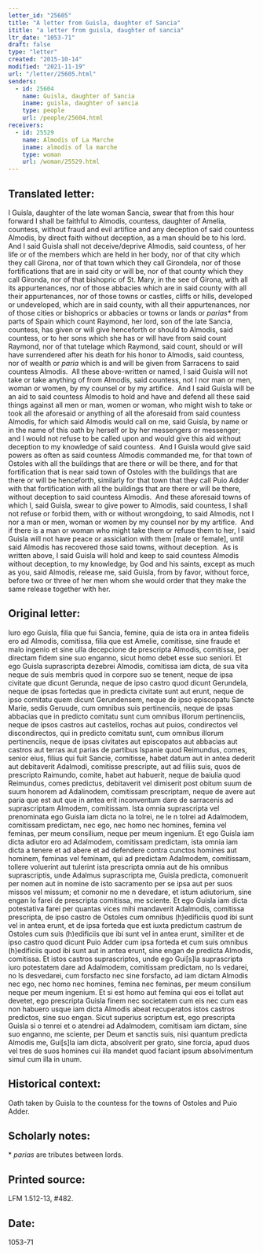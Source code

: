 ```yaml
---
letter_id: "25605"
title: "A letter from Guisla, daughter of Sancia"
ititle: "a letter from guisla, daughter of sancia"
ltr_date: "1053-71"
draft: false
type: "letter"
created: "2015-10-14"
modified: "2021-11-19"
url: "/letter/25605.html"
senders:
  - id: 25604
    name: Guisla, daughter of Sancia
    iname: guisla, daughter of sancia
    type: people
    url: /people/25604.html
receivers:
  - id: 25529
    name: Almodis of La Marche
    iname: almodis of la marche
    type: woman
    url: /woman/25529.html
---
```

<h2> Translated letter:</h2><p>I Guisla, daughter of the late woman Sancia, swear that from this hour forward I shall be faithful to Almodis, countess, daughter of Amelia, countess, without fraud and evil artifice and any deception of said countess Almodis, by direct faith without deception, as a man should be to his lord.&nbsp; And I said Guisla shall not deceive/deprive Almodis, said countess, of her life or of the members which are held in her body, nor of that city which they call Girona, nor of that town which they call Girondela, nor of those fortifications that are in said city or will be, nor of that county which they call Gironda, nor of that bishopric of St. Mary, in the see of Girona, with all its appurtenances, nor of those abbacies which are in said county with all their appurtenances, nor of those towns or castles, cliffs or hills, developed or undeveloped, which are in said county, with all their appurtenances, nor of those cities or bishoprics or abbacies or towns or lands or <i>parias*</i> from parts of Spain which count Raymond, her lord, son of the late Sancia, countess, has given or will give henceforth or should to Almodis, said countess, or to her sons which she has or will have from said count Raymond, nor of that tutelage which Raymond, said count, should or will have surrendered after his death for his honor to Almodis, said countess, nor of wealth or <i>paria </i>which is and will be given from Sarracens to said countess Almodis.&nbsp; All these above-written or named, I said Guisla will not take or take anything of from Almodis, said countess, not I nor man or men, woman or women, by my counsel or by my artifice.&nbsp; And I said Guisla will be an aid to said countess Almodis to hold and have and defend all these said things against all men or man, women or woman, who might wish to take or took all the aforesaid or anything of all the aforesaid from said countess Almodis, for which said Almodis would call on me, said Guisla, by name or in the name of this oath by herself or by her messengers or messenger;&nbsp; and I would not refuse to be called upon and would give this aid without deception to my knowledge of said countess.&nbsp; And I Guisla would give said powers as often as said countess Almodis commanded me, for that town of Ostoles with all the buildings that are there or will be there, and for that fortification that is near said town of Ostoles with the buildings that are there or will be henceforth, similarly for that town that they call Puio Adder with that fortification with all the buildings that are there or will be there, without deception to said countess Almodis.&nbsp; And these aforesaid towns of which I, said Guisla, swear to give power to Almodis, said countess, I shall not refuse or forbid them, with or without wrongdoing, to said Almodis, not I nor a man or men, woman or women by my counsel nor by my artifice.&nbsp; And if there is a man or woman who might take them or refuse them to her, I said Guisla will not have peace or assiciation with them [male or female], until said Almodis has recovered those said towns, without deception.&nbsp; As is written above, I said Guisla will hold and keep to said countess Almodis without deception, to my knowledge, by God and his saints, except as much as you, said Almodis, release me, said Guisla, from by favor, without force, before two or three of her men whom she would order that they make the same release together with her.</p><h2 class="mt-4"> Original letter:</h2><p>Iuro ego Guisla, filia que fui Sancia, femine, quia de ista ora in antea fidelis ero ad Almodis, comitissa, filia que est Amelie, comitisse, sine fraude et malo ingenio et sine ulla decepcione de prescripta Almodis, comitissa, per directam fidem sine suo enganno, sicut homo debet esse suo seniori. Et ego Guisla suprascripta dezebrei Almodis, comitissa iam dicta, de sua vita neque de suis membris quod in corpore suo se tenent, neque de ipsa civitate que dicunt Gerunda, neque de ipso castro quod dicunt Gerundela, neque de ipsas fortedas que in predicta civitate sunt aut erunt, neque de ipso comitatu quem dicunt Gerundensem, neque de ipso episcopatu Sancte Marie, sedis Geruude, cum omnibus suis pertinenciis, neque de ipsas abbacias que in predicto comitatu sunt cum om­nibus illorum pertinenciis, neque de ipsos castros aut castellos, rochas aut puios, condirectos vel discondirectos, qui in predicto comitatu sunt, cum omnibus illorum pertinenciis, neque de ipsas civitates aut episcopatos aut abbacias aut castros aut terras aut parias de partibus Ispanie quod Reimundus, comes, senior eius, filius qui fuit Sancie, comitisse, habet datum aut in antea dederit aut debitaverit Adalmodi, comitisse prescripte, aut ad filiis suis, quos de prescripto Raimundo, comite, habet aut habuerit, neque de baiulia quod Reimundus, comes predictus, debitaverit vel dimiserit post obitum suum de suum honorem ad Adalinodem, comitissam prescriptam, neque de avere aut paria que est aut que in antea erit inconventum dare de sarracenis ad suprascriptam Almodem, comitissam. Ista omnia suprascripta vel prenominata ego Guisla iam dicta no la tolrei, ne le n tolrei ad Adalmodem, comitissam predictam, nec ego, nec homo nec homines, femina vel feminas, per meum consilium, neque per meum ingenium. Et ego Guisla iam dicta adiutor ero ad Adalmodem, comitissam predictam, ista omnia iam dicta a tenere et ad abere et ad defendere contra cunctos homines aut hominem, feminas vel feminam, qui ad predictam Adalmodem, comitissam, tollere voluerint aut tulerint ista prescripta omnia aut de his omnibus suprascriptis, unde Adalmus suprascripta me, Guisla predicta, comonuerit per nomen aut in nomine de isto sacramento per se ipsa aut per suos missos vel missum; et comonir no me n devedare, et istum adiutorium, sine engan lo farei de prescripta comitissa, me sciente. Et ego Guisla iam dicta potestativa farei per quantas vices mihi mandaverit Adalmodis, comitissa prescripta, de ipso castro de Ostoles cum omnibus (h)edificiis quod ibi sunt vel in antea erunt, et de ipsa forteda que est iuxta predictum castrum de Ostoles cum suis (h)edificiis que ibi sunt vel in antea erunt, similiter et de ipso castro quod dicunt Puio Adder cum ipsa forteda et cum suis omnibus (h)edificiis quod ibi sunt aut in antea erunt, sine engan de predicta Almodis, comitissa. Et istos castros suprascriptos, unde ego Gui[s]la suprascripta iuro potestatem dare ad Adalmodem, comitissam predictam, no ls vedarei, no ls desvedarei, cum forsfacto nec sine forsfacto, ad iam dictam Almodis nec ego, nec homo nec homines, femina nec feminas, per meum consilium neque per meum ingenium. Et si est homo aut femina qui eos ei tollat aut devetet, ego prescripta Guisla finem nec societatem cum eis nec cum eas non habuero usque iam dicta Almodis abeat recuperatos istos castros predictos, sine suo engan. Sicut superius scriptum est, ego prescripta Guisla si o tenrei et o atendrei ad Adalmodem, comitisam iam dictam, sine suo enganno, me sciente, per Deum et sanctis suis, nisi quantum predicta Almodis me, Gui[s]la iam dicta, absolverit per grato, sine forcia, apud duos vel tres de suos homines cui illa mandet quod faciant ipsum absolvimentum simul cum illa in unum.</p><h2 class="mt-4"> Historical context:</h2><p>Oath taken by Guisla to the countess for the towns of Ostoles and Puio Adder.</p><h2 class="mt-4"> Scholarly notes:</h2><p>* <em>parias</em> are tributes between lords.</p><h2 class="mt-4"> Printed source:</h2><p>LFM 1.512-13, #482.</p><h2 class="mt-4"> Date:</h2>1053-71